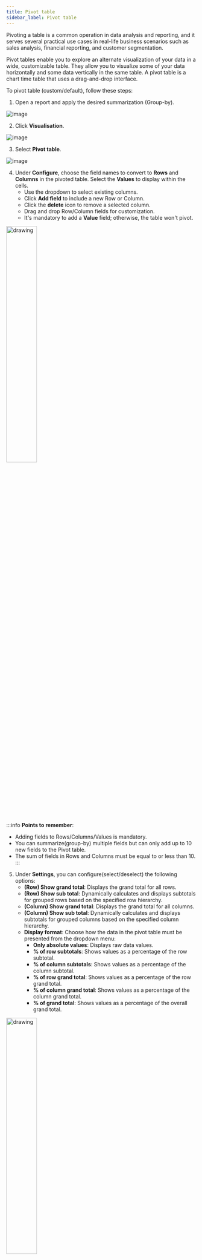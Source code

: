 ```yaml
---
title: Pivot table
sidebar_label: Pivot table
---
```


Pivoting a table is a common operation in data analysis and reporting, and it serves several practical use cases in real-life business scenarios such as sales analysis, financial reporting, and customer segmentation. 


Pivot tables enable you to explore an alternate visualization of your data in a wide, customizable table. They allow you to visualize some of your data horizontally and some data vertically in the same table. A pivot table is a chart time table that uses a drag-and-drop interface.


To pivot table (custom/default), follow these steps:

1. Open a report and apply the desired summarization (Group-by).

![image](https://imgur.com/PZZmZ8J.png)

2. Click **Visualisation**. 

![image](https://imgur.com/dUE6mIa.png)

3. Select **Pivot table**. 

![image](https://imgur.com/5NzhM1K.png)

4. Under **Configure**, choose the field names to convert to **Rows** and **Columns** in the pivoted table. Select the **Values** to display within the cells.
    * Use the dropdown to select existing columns.
    * Click **Add field** to include a new Row or Column.
    * Click the **delete** icon to remove a selected column.
    * Drag and drop Row/Column fields for customization.
    * It's mandatory to add a **Value** field; otherwise, the table won't pivot.

<img src="https://imgur.com/QtFW0wm.png" alt="drawing" width="40%"/>

:::info
**Points to remember**: 
* Adding fields to Rows/Columns/Values is mandatory.
* You can summarize(group-by) multiple fields but can only add up to 10 new fields to the Pivot table.
* The sum of fields in Rows and Columns must be equal to or less than 10.
:::



5. Under **Settings**, you can configure(select/deselect) the following options:
    - **(Row) Show grand total**: Displays the grand total for all rows.
    - **(Row) Show sub total**: Dynamically calculates and displays subtotals for grouped rows based on the specified row hierarchy.
    - **(Column) Show grand total**: Displays the grand total for all columns.
    - **(Column) Show sub total**: Dynamically calculates and displays subtotals for grouped columns based on the specified column hierarchy.
    - **Display format**: Choose how the data in the pivot table must be presented from the dropdown menu:
      - **Only absolute values**: Displays raw data values.
      - **% of row subtotals**: Shows values as a percentage of the row subtotal.
      - **% of column subtotals**: Shows values as a percentage of the column subtotal.
      - **% of row grand total**: Shows values as a percentage of the row grand total.
      - **% of column grand total**: Shows values as a percentage of the column grand total.
      - **% of grand total**: Shows values as a percentage of the overall grand total.

<img src="https://imgur.com/VK7WxM4.png" alt="drawing" width="40%"/>

:::note

**Limitations while using Settings**        

When settings are applied to the pivot table, **exporting the table** and **creating a new formula column** are not allowed.

:::


6. Click **Apply** to save changes. The Pivot table will display.

7. The pivoted table can be saved as a query for future use. By clicking on **Save query**. This saved report is particularly useful for creating dashboards or scheduling reports in the future.

![image](https://imgur.com/We8haJX.png)

> Unless you **Save query**, the pivoted table is not saved. 

#### Edit the pivot table

To edit an existing pivot table, open it from Custom tables and click **Visualisation > Pivot table** and make the changes. 
![image](https://imgur.com/BPiTPTS.png)


:::note

If you want to change the existing summarization(group-by), you must create the pivot table again. 

:::



#### Add formula column 

> Formula column can be applied for **Pivot table** visualisation. Adding formula column is not applicable for other visualisation chart types.


Add custom formula columns to the pivoted table for further analysis. Click on **Actions > Add formula column**. Click **Apply** after adding your formula. 



![image](https://imgur.com/iGT8RAP.png)

![image](https://imgur.com/hsS3KsT.png)



:::info

- Different visualizations can be applied to the pivoted table to represent data graphically. Click **Visualisation**, select a Visualisation and click **Apply**. 
- Multiple formula columns can be added to the pivoted table.

:::



